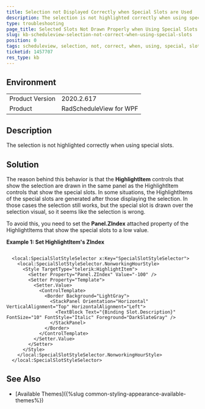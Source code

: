 ```yaml
---
title: Selection not Displayed Correctly when Special Slots are Used
description: The selection is not highlighted correctly when using special slots.
type: troubleshooting
page_title: Selected Slots Not Drawn Properly when Using Special Slots
slug: kb-scheduleview-selection-not-correct-when-using-special-slots
position: 0
tags: scheduleview, selection, not, correct, when, using, special, slots
ticketid: 1457707
res_type: kb
---
```


## Environment
<table>
	<tr>
		<td>Product Version</td>
		<td>2020.2.617</td>
	</tr>
	<tr>
		<td>Product</td>
		<td>RadScheduleView for WPF</td>
	</tr>
</table>

## Description

The selection is not highlighted correctly when using special slots.

## Solution

The reason behind this behavior is that the **HighlightItem** controls that show the selection are drawn in the same panel as the HighlightItem controls that show the special slots. In some situations, the HighlightItems of the special slots are generated after those displaying the selection. In those cases the selection still works, but the special slot is drawn over the selection visual, so it seems like the selection is wrong.

To avoid this, you need to set the **Panel.ZIndex** attached property of the HighlightItems that show the special slots to a low value.

__Example 1: Set HighlightItem's ZIndex__
```XAML

  <local:SpecialSlotStyleSelector x:Key="SpecialSlotStyleSelector">
    <local:SpecialSlotStyleSelector.NonworkingHourStyle>
      <Style TargetType="telerik:HighlightItem">
        <Setter Property="Panel.ZIndex" Value="-100" />
        <Setter Property="Template">
          <Setter.Value>
            <ControlTemplate>
              <Border Background="LightGray">
                <StackPanel Orientation="Horizontal" VerticalAlignment="Top" HorizontalAlignment="Left">
                  <TextBlock Text="{Binding Slot.Description}" FontSize="10" FontStyle="Italic" Foreground="DarkSlateGray" />
                </StackPanel>
              </Border>
            </ControlTemplate>
          </Setter.Value>
        </Setter>
      </Style>
    </local:SpecialSlotStyleSelector.NonworkingHourStyle>
  </local:SpecialSlotStyleSelector>
```

## See Also
* [Available Themes]({%slug common-styling-appearance-available-themes%})
